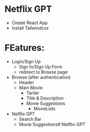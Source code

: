 # Netflix GPT
- Create React App
- Install Tailwindcss

# FEatures:
- Login/Sign Up
    - Sign In/SIgn Up Form
    - redirect to Browse page
- Browse (after authentication)
    - Header
    - Main Movie
        - Tariler
        - Title & Description
        - Movie Suggestions
            - MovieLists
- Netflix GPT
    - Search Bar
    - Movie Suggestions#   N e t f l i x - G P T  
 